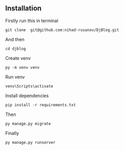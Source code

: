 ## Installation

Firstly run this in terminal

``` git clone  git@github.com:nihad-rusanov/DjBlog.git ```

 And then 

``` cd djblog ```

Create venv

``` py -m venv venv ```

Run venv

``` venv\Scripts\activate ```

Install dependencies

``` pip install -r requirements.txt ```

Then 

``` py manage.py migrate ```

Finally

``` py manage.py runserver ```
